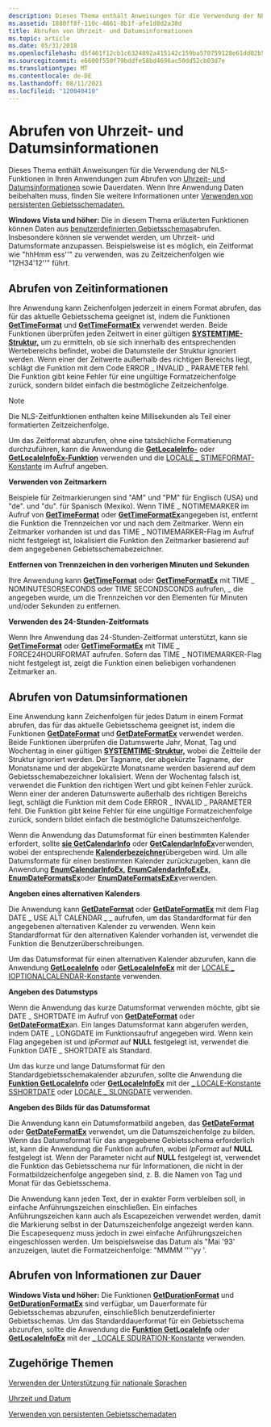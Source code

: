 ```yaml
---
description: Dieses Thema enthält Anweisungen für die Verwendung der NLS-Funktionen in Ihren Anwendungen zum Abrufen von Uhrzeit- und Datumsinformationen sowie Dauerdaten. Wenn Ihre Anwendung Daten beibehalten muss, finden Sie weitere Informationen unter Verwenden von persistenten Gebietsschemadaten.
ms.assetid: 1880ff8f-110c-4661-8b1f-afe1d8d2a38d
title: Abrufen von Uhrzeit- und Datumsinformationen
ms.topic: article
ms.date: 05/31/2018
ms.openlocfilehash: d5f461f12cb1c6324892a415142c159ba570759128e61dd02b53a7cceebccc57
ms.sourcegitcommit: e6600f550f79bddfe58bd4696ac50dd52cb03d7e
ms.translationtype: MT
ms.contentlocale: de-DE
ms.lasthandoff: 08/11/2021
ms.locfileid: "120040410"
---
```

# <a name="retrieving-time-and-date-information"></a>Abrufen von Uhrzeit- und Datumsinformationen

Dieses Thema enthält Anweisungen für die Verwendung der NLS-Funktionen in Ihren Anwendungen zum Abrufen von [Uhrzeit- und Datumsinformationen](time-and-date.md) sowie Dauerdaten. Wenn Ihre Anwendung Daten beibehalten muss, finden Sie weitere Informationen unter [Verwenden von persistenten Gebietsschemadaten.](using-persistent-locale-data.md)

**Windows Vista und höher:** Die in diesem Thema erläuterten Funktionen können Daten aus [benutzerdefinierten Gebietsschemas](custom-locales.md)abrufen. Insbesondere können sie verwendet werden, um Uhrzeit- und Datumsformate anzupassen. Beispielsweise ist es möglich, ein Zeitformat wie "hhHmm ess''" zu verwenden, was zu Zeitzeichenfolgen wie "12H34'12''" führt.

## <a name="retrieve-time-information"></a>Abrufen von Zeitinformationen

Ihre Anwendung kann Zeichenfolgen jederzeit in einem Format abrufen, das für das aktuelle Gebietsschema geeignet ist, indem die Funktionen [**GetTimeFormat**](/windows/desktop/api/datetimeapi/nf-datetimeapi-gettimeformata) und [**GetTimeFormatEx**](/windows/desktop/api/datetimeapi/nf-datetimeapi-gettimeformatex) verwendet werden. Beide Funktionen überprüfen jeden Zeitwert in einer gültigen [**SYSTEMTIME-Struktur,**](/windows/win32/api/minwinbase/ns-minwinbase-systemtime) um zu ermitteln, ob sie sich innerhalb des entsprechenden Wertebereichs befindet, wobei die Datumsteile der Struktur ignoriert werden. Wenn einer der Zeitwerte außerhalb des richtigen Bereichs liegt, schlägt die Funktion mit dem Code ERROR \_ INVALID \_ PARAMETER fehl. Die Funktion gibt keine Fehler für eine ungültige Formatzeichenfolge zurück, sondern bildet einfach die bestmögliche Zeitzeichenfolge.

> [!Note]  
> Die NLS-Zeitfunktionen enthalten keine Millisekunden als Teil einer formatierten Zeitzeichenfolge.

 

Um das Zeitformat abzurufen, ohne eine tatsächliche Formatierung durchzuführen, kann die Anwendung die [**GetLocaleInfo-**](/windows/desktop/api/Winnls/nf-winnls-getlocaleinfoa) oder [**GetLocaleInfoEx-Funktion**](/windows/desktop/api/Winnls/nf-winnls-getlocaleinfoex) verwenden und die [LOCALE \_ STIMEFORMAT-Konstante](locale-stime-constants.md) im Aufruf angeben.

**Verwenden von Zeitmarkern**

Beispiele für Zeitmarkierungen sind "AM" und "PM" für Englisch (USA) und "de". und "du". für Spanisch (Mexiko). Wenn TIME \_ NOTIMEMARKER im Aufruf von [**GetTimeFormat**](/windows/desktop/api/datetimeapi/nf-datetimeapi-gettimeformata) oder [**GetTimeFormatEx**](/windows/desktop/api/datetimeapi/nf-datetimeapi-gettimeformatex)angegeben ist, entfernt die Funktion die Trennzeichen vor und nach dem Zeitmarker. Wenn ein Zeitmarker vorhanden ist und das TIME \_ NOTIMEMARKER-Flag im Aufruf nicht festgelegt ist, lokalisiert die Funktion den Zeitmarker basierend auf dem angegebenen Gebietsschemabezeichner.

**Entfernen von Trennzeichen in den vorherigen Minuten und Sekunden**

Ihre Anwendung kann [**GetTimeFormat**](/windows/desktop/api/datetimeapi/nf-datetimeapi-gettimeformata) oder [**GetTimeFormatEx**](/windows/desktop/api/datetimeapi/nf-datetimeapi-gettimeformatex) mit TIME \_ NOMINUTESORSECONDS oder TIME SECONDSCONDS aufrufen, \_ die angegeben wurde, um die Trennzeichen vor den Elementen für Minuten und/oder Sekunden zu entfernen.

**Verwenden des 24-Stunden-Zeitformats**

Wenn Ihre Anwendung das 24-Stunden-Zeitformat unterstützt, kann sie [**GetTimeFormat**](/windows/desktop/api/datetimeapi/nf-datetimeapi-gettimeformata) oder [**GetTimeFormatEx**](/windows/desktop/api/datetimeapi/nf-datetimeapi-gettimeformatex) mit TIME \_ FORCE24HOURFORMAT aufrufen. Sofern das TIME \_ NOTIMEMARKER-Flag nicht festgelegt ist, zeigt die Funktion einen beliebigen vorhandenen Zeitmarker an.

## <a name="retrieve-date-information"></a>Abrufen von Datumsinformationen

Eine Anwendung kann Zeichenfolgen für jedes Datum in einem Format abrufen, das für das aktuelle Gebietsschema geeignet ist, indem die Funktionen [**GetDateFormat**](/windows/desktop/api/datetimeapi/nf-datetimeapi-getdateformata) und [**GetDateFormatEx**](/windows/desktop/api/datetimeapi/nf-datetimeapi-getdateformatex) verwendet werden. Beide Funktionen überprüfen die Datumswerte Jahr, Monat, Tag und Wochentag in einer gültigen [**SYSTEMTIME-Struktur,**](/windows/win32/api/minwinbase/ns-minwinbase-systemtime) wobei die Zeitteile der Struktur ignoriert werden. Der Tagname, der abgekürzte Tagname, der Monatsname und der abgekürzte Monatsname werden basierend auf dem Gebietsschemabezeichner lokalisiert. Wenn der Wochentag falsch ist, verwendet die Funktion den richtigen Wert und gibt keinen Fehler zurück. Wenn einer der anderen Datumswerte außerhalb des richtigen Bereichs liegt, schlägt die Funktion mit dem Code ERROR \_ INVALID \_ PARAMETER fehl. Die Funktion gibt keine Fehler für eine ungültige Formatzeichenfolge zurück, sondern bildet einfach die bestmögliche Datumszeichenfolge.

Wenn die Anwendung das Datumsformat für einen bestimmten Kalender erfordert, sollte [**sie GetCalendarInfo**](/windows/desktop/api/Winnls/nf-winnls-getcalendarinfoa) oder [**GetCalendarInfoEx**](/windows/desktop/api/Winnls/nf-winnls-getcalendarinfoex)verwenden, wobei der entsprechende [**Kalenderbezeichner**](calendar-identifiers.md)übergeben wird. Um alle Datumsformate für einen bestimmten Kalender zurückzugeben, kann die Anwendung [**EnumCalendarInfoEx,**](/windows/desktop/api/Winnls/nf-winnls-enumcalendarinfoexa) [**EnumCalendarInfoExEx,**](/windows/desktop/api/Winnls/nf-winnls-enumcalendarinfoexex) [**EnumDateFormatsEx**](/windows/desktop/api/Winnls/nf-winnls-enumdateformatsexa)oder [**EnumDateFormatsExEx**](/windows/desktop/api/Winnls/nf-winnls-enumdateformatsexex)verwenden.

**Angeben eines alternativen Kalenders**

Die Anwendung kann [**GetDateFormat**](/windows/desktop/api/datetimeapi/nf-datetimeapi-getdateformata) oder [**GetDateFormatEx**](/windows/desktop/api/datetimeapi/nf-datetimeapi-getdateformatex) mit dem Flag DATE \_ USE ALT CALENDAR \_ \_ aufrufen, um das Standardformat für den angegebenen alternativen Kalender zu verwenden. Wenn kein Standardformat für den alternativen Kalender vorhanden ist, verwendet die Funktion die Benutzerüberschreibungen.

Um das Datumsformat für einen alternativen Kalender abzurufen, kann die Anwendung [**GetLocaleInfo**](/windows/desktop/api/Winnls/nf-winnls-getlocaleinfoa) oder [**GetLocaleInfoEx**](/windows/desktop/api/Winnls/nf-winnls-getlocaleinfoex) mit der [LOCALE \_ IOPTIONALCALENDAR-Konstante](locale-ioptionalcalendar.md) verwenden.

**Angeben des Datumstyps**

Wenn die Anwendung das kurze Datumsformat verwenden möchte, gibt sie DATE \_ SHORTDATE im Aufruf von [**GetDateFormat**](/windows/desktop/api/datetimeapi/nf-datetimeapi-getdateformata) oder [**GetDateFormatEx**](/windows/desktop/api/datetimeapi/nf-datetimeapi-getdateformatex)an. Ein langes Datumsformat kann abgerufen werden, indem DATE \_ LONGDATE im Funktionsaufruf angegeben wird. Wenn kein Flag angegeben ist und *lpFormat* auf **NULL** festgelegt ist, verwendet die Funktion DATE \_ SHORTDATE als Standard.

Um das kurze und lange Datumsformat für den Standardgebietsschemakalender abzurufen, sollte die Anwendung die [**Funktion GetLocaleInfo**](/windows/desktop/api/Winnls/nf-winnls-getlocaleinfoa) oder [**GetLocaleInfoEx**](/windows/desktop/api/Winnls/nf-winnls-getlocaleinfoex) mit der [ \_ LOCALE-Konstante SSHORTDATE](locale-sshortdate.md) oder [LOCALE \_ SLONGDATE](locale-slongdate.md) verwenden.

**Angeben des Bilds für das Datumsformat**

Die Anwendung kann ein Datumsformatbild angeben, das [**GetDateFormat**](/windows/desktop/api/datetimeapi/nf-datetimeapi-getdateformata) oder [**GetDateFormatEx**](/windows/desktop/api/datetimeapi/nf-datetimeapi-getdateformatex) verwendet, um die Datumszeichenfolge zu bilden. Wenn das Datumsformat für das angegebene Gebietsschema erforderlich ist, kann die Anwendung die Funktion aufrufen, wobei *lpFormat* auf **NULL** festgelegt ist. Wenn der Parameter nicht auf **NULL** festgelegt ist, verwendet die Funktion das Gebietsschema nur für Informationen, die nicht in der Formatbildzeichenfolge angegeben sind, z. B. die Namen von Tag und Monat für das Gebietsschema.

Die Anwendung kann jeden Text, der in exakter Form verbleiben soll, in einfache Anführungszeichen einschließen. Ein einfaches Anführungszeichen kann auch als Escapezeichen verwendet werden, damit die Markierung selbst in der Datumszeichenfolge angezeigt werden kann. Die Escapesequenz muss jedoch in zwei einfache Anführungszeichen eingeschlossen werden. Um beispielsweise das Datum als "Mai '93' anzuzeigen, lautet die Formatzeichenfolge: "MMMM ''''yy '.

## <a name="retrieve-duration-information"></a>Abrufen von Informationen zur Dauer

**Windows Vista und höher:** Die Funktionen [**GetDurationFormat**](/windows/desktop/api/Winnls/nf-winnls-getdurationformat) und [**GetDurationFormatEx**](/windows/desktop/api/Winnls/nf-winnls-getdurationformatex) sind verfügbar, um Dauerformate für Gebietsschemas abzurufen, einschließlich benutzerdefinierter Gebietsschemas. Um das Standarddauerformat für ein Gebietsschema abzurufen, sollte die Anwendung die [**Funktion GetLocaleInfo**](/windows/desktop/api/Winnls/nf-winnls-getlocaleinfoa) oder [**GetLocaleInfoEx**](/windows/desktop/api/Winnls/nf-winnls-getlocaleinfoex) mit der [ \_ LOCALE SDURATION-Konstante](locale-sduration.md) verwenden.

## <a name="related-topics"></a>Zugehörige Themen

<dl> <dt>

[Verwenden der Unterstützung für nationale Sprachen](about-national-language-support.md)
</dt> <dt>

[Uhrzeit und Datum](time-and-date.md)
</dt> <dt>

[Verwenden von persistenten Gebietsschemadaten](using-persistent-locale-data.md)
</dt> </dl>

 

 
